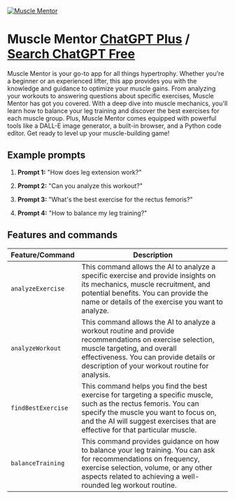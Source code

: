 
[![Muscle Mentor](https://files.oaiusercontent.com/file-5IGI8o9Ocno5FMVmifnJWhvf?se=2123-10-17T01%3A47%3A18Z&sp=r&sv=2021-08-06&sr=b&rscc=max-age%3D31536000%2C%20immutable&rscd=attachment%3B%20filename%3D4831188a-ee38-491e-8d26-52548d624995.webp&sig=iTSO27LCMVdRbDJPJAdkPINeoGSQk5cqh2VFsiMQps4%3D)](https://chat.openai.com/g/g-HYgrAS4Df-muscle-mentor)

# Muscle Mentor [ChatGPT Plus](https://chat.openai.com/g/g-HYgrAS4Df-muscle-mentor) / [Search ChatGPT Free](https://gptcall.net/index.html#/?search=Muscle%20Mentor)

Muscle Mentor is your go-to app for all things hypertrophy. Whether you're a beginner or an experienced lifter, this app provides you with the knowledge and guidance to optimize your muscle gains. From analyzing your workouts to answering questions about specific exercises, Muscle Mentor has got you covered. With a deep dive into muscle mechanics, you'll learn how to balance your leg training and discover the best exercises for each muscle group. Plus, Muscle Mentor comes equipped with powerful tools like a DALL-E image generator, a built-in browser, and a Python code editor. Get ready to level up your muscle-building game!

## Example prompts

1. **Prompt 1:** "How does leg extension work?"

2. **Prompt 2:** "Can you analyze this workout?"

3. **Prompt 3:** "What's the best exercise for the rectus femoris?"

4. **Prompt 4:** "How to balance my leg training?"


## Features and commands

| Feature/Command | Description |
| --- | --- |
| `analyzeExercise` | This command allows the AI to analyze a specific exercise and provide insights on its mechanics, muscle recruitment, and potential benefits. You can provide the name or details of the exercise you want to analyze. |
| `analyzeWorkout` | This command allows the AI to analyze a workout routine and provide recommendations on exercise selection, muscle targeting, and overall effectiveness. You can provide details or description of your workout routine for analysis. |
| `findBestExercise` | This command helps you find the best exercise for targeting a specific muscle, such as the rectus femoris. You can specify the muscle you want to focus on, and the AI will suggest exercises that are effective for that particular muscle. |
| `balanceTraining` | This command provides guidance on how to balance your leg training. You can ask for recommendations on frequency, exercise selection, volume, or any other aspects related to achieving a well-rounded leg workout routine. |



